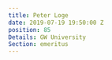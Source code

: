 ```yaml
---
title: Peter Loge
date: 2019-07-19 19:50:00 Z
position: 85
Details: GW University
Section: emeritus
---
```


